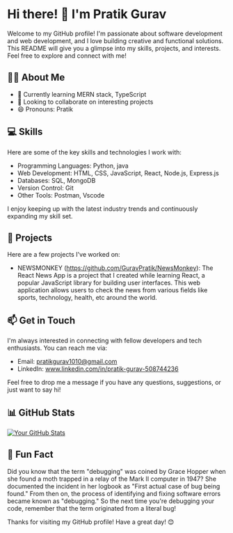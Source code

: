 # Hi there! 👋 I'm Pratik Gurav

Welcome to my GitHub profile! I'm passionate about software development and web development, and I love building creative and functional solutions. This README will give you a glimpse into my skills, projects, and interests. Feel free to explore and connect with me!

## 🧑‍💻 About Me

- 🌱 Currently learning MERN stack, TypeScript
- 👯 Looking to collaborate on interesting projects
- 😄 Pronouns: Pratik

## 💻 Skills

Here are some of the key skills and technologies I work with:

- Programming Languages: Python, java
- Web Development: HTML, CSS, JavaScript, React, Node.js, Express.js
- Databases: SQL, MongoDB
- Version Control: Git
- Other Tools: Postman, Vscode

I enjoy keeping up with the latest industry trends and continuously expanding my skill set.

## 🔭 Projects

Here are a few projects I've worked on:

- NEWSMONKEY (https://github.com/GuravPratik/NewsMonkey): The React News App is a project that I created while learning React, a popular JavaScript library for building user interfaces. This web application allows users to check the news from various fields like sports, technology, health, etc  around the world.

## 📫 Get in Touch

I'm always interested in connecting with fellow developers and tech enthusiasts. You can reach me via:

- Email: pratikgurav1010@gmail.com
- LinkedIn: www.linkedin.com/in/pratik-gurav-508744236

Feel free to drop me a message if you have any questions, suggestions, or just want to say hi!

## 📊 GitHub Stats

[![Your GitHub Stats](https://github-readme-stats.vercel.app/api?username=GuravPratik&show_icons=true&theme=radical)](https://github.com/GuravPratik)

## 🌟 Fun Fact

Did you know that the term "debugging" was coined by Grace Hopper when she found a moth trapped in a relay of the Mark II computer in 1947? She documented the incident in her logbook as "First actual case of bug being found." From then on, the process of identifying and fixing software errors became known as "debugging." So the next time you're debugging your code, remember that the term originated from a literal bug!

Thanks for visiting my GitHub profile! Have a great day! 😊
<!---
GuravPratik/GuravPratik is a ✨ special ✨ repository because its `README.md` (this file) appears on your GitHub profile.
You can click the Preview link to take a look at your changes.
--->
